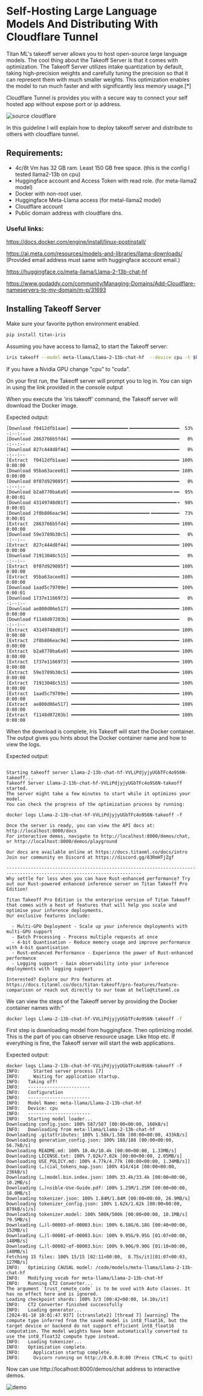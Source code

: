 # Self-Hosting Large Language Models And Distributing With Cloudflare Tunnel
Titan ML's takeoff server allows you to host open-source large language models. The cool thing about the Takeoff Server is that it comes with optimization. The Takeoff Server utilizes intake quantization by default, taking high-precision weights and carefully tuning the precision so that it can represent them with much smaller weights. This optimization enables the model to run much faster and with significantly less memory usage.[*]

Cloudflare Tunnel is provides you with a secure way to connect your self hosted app without expose port or ip address.




![source cloudflare](./img/cloudflare.jpg)


In this guideline I will explain how to deploy takeoff server and distribute to others with cloudflare tunnel.

## Requirements:

* 4c/8t Vm has 32 GB ram. Least 150 GB free space. (this is the config I tested llama2-13b on cpu)
* Huggingface account and Access Token with read role. (for meta-llama2 model)
* Docker with non-root user.
* Huggingface Meta-Llama access (for metal-llama2 model)
* Cloudflare account
* Public domain address with cloudflare dns.

### Useful links:

https://docs.docker.com/engine/install/linux-postinstall/

https://ai.meta.com/resources/models-and-libraries/llama-downloads/ (Provided email address must same with huggingface account email.)

https://huggingface.co/meta-llama/Llama-2-13b-chat-hf

https://www.godaddy.com/community/Managing-Domains/Add-Cloudflare-nameservers-to-my-domain/m-p/31693



## Installing Takeoff Server

Make sure your favorite python environment enabled.

```bash
pip install titan-iris

```

Assuming you have access to llama2, to start the Takeoff server:


```bash
iris takeoff --model meta-llama/Llama-2-13b-chat-hf  --device cpu -t $huggingface_token 

```
If you have a Nvidia GPU change "cpu" to "cuda".


On your first run, the Takeoff server will prompt you to log in. You can sign in using the link provided in the console output

When you execute the 'iris takeoff' command, the Takeoff server will download the Docker image.

Expected output:


```logs
[Download f0412dfb1aae] ━━━━━━━━━━━━━━━━━━━━━╺━━━━━━━━━━━━━━━━━━  53% -:--:--
[Download 2863766b5fd4] ━━━━━━━━━━━━━━━━━━━━━━━━━━━━━━━━━━━━━━━━   0% -:--:--
[Download 827c444d8f44] ━━━━━━━━━━━━━━━━━━━━━━━━━━━━━━━━━━━━━━━━   0% -:--:--
[Extract  f0412dfb1aae] ━━━━━━━━━━━━━━━━━━━━━━━━━━━━━━━━━━━━━━━━ 100% 0:00:00
[Download 95ba63acee01] ━━━━━━━━━━━━━━━━━━━━━━━━━━━━━━━━━━━━━━━━ 100% 0:00:00
[Download 0f07d929085f] ━━━━━━━━━━━━━━━━━━━━━━━━━━━━━━━━━━━━━━━━   0% -:--:--
[Download b2a8770ba6a9] ━━━━━━━━━━━━━━━━━━━━━━━━━━━━━━━━━━━━━╸━━  95% 0:00:01
[Download 43149748d01f] ━━━━━━━━━━━━━━━━━━━━━━━━━━━━━━━━━━━━━━━╺  98% 0:00:01
[Download 2f0b806eac94] ━━━━━━━━━━━━━━━━━━━━━━━━━━━━━╺━━━━━━━━━━  73% 0:00:01
[Extract  2863766b5fd4] ━━━━━━━━━━━━━━━━━━━━━━━━━━━━━━━━━━━━━━━━ 100% 0:00:00
[Download 59e3789b30c5] ━━━━━━━━━━━━━━━━━━━━━━━━━━━━━━━━━━━━━━━━   0% -:--:--
[Extract  827c444d8f44] ━━━━━━━━━━━━━━━━━━━━━━━━━━━━━━━━━━━━━━━━ 100% 0:00:00
[Download 71913048c515] ━━━━━━━━━━━━━━━━━━━━━━━━━━━━━━━━━━━━━━━━   0% -:--:--
[Extract  0f07d929085f] ━━━━━━━━━━━━━━━━━━━━━━━━━━━━━━━━━━━━━━━━ 100% 0:00:00
[Extract  95ba63acee01] ━━━━━━━━━━━━━━━━━━━━━━━━━━━━━━━━━━━━━━━━ 100% 0:00:00
[Download 1aad5c79709e] ━━━━━━━━━━━━━━━━━━━━━━━━━━━━━━━━━━━━━━━╸ 100% 0:00:01
[Download 1737e1166973] ━━━━━━━━━━━━━━━━━━━━━━━━━━━━━━━━━━━━━━━━   0% -:--:--
[Download ae800d06e517] ━━━━━━━━━━━━━━━━━━━━━━━━━━━━━━━━━━━━━━━━ 100% 0:00:00
[Download f1148d07203b] ━━━━━━━━━━━━━━━━━━━━━━━━━━━━━━━━━━━━━━━━   0% -:--:--
[Extract  43149748d01f] ━━━━━━━━━━━━━━━━━━━━━━━━━━━━━━━━━━━━━━━━ 100% 0:00:00
[Extract  2f0b806eac94] ━━━━━━━━━━━━━━━━━━━━━━━━━━━━━━━━━━━━━━━━ 100% 0:00:00
[Extract  b2a8770ba6a9] ━━━━━━━━━━━━━━━━━━━━━━━━━━━━━━━━━━━━━━━━ 100% 0:00:00
[Extract  1737e1166973] ━━━━━━━━━━━━━━━━━━━━━━━━━━━━━━━━━━━━━━━━ 100% 0:00:00
[Extract  59e3789b30c5] ━━━━━━━━━━━━━━━━━━━━━━━━━━━━━━━━━━━━━━━━ 100% 0:00:00
[Extract  71913048c515] ━━━━━━━━━━━━━━━━━━━━━━━━━━━━━━━━━━━━━━━━ 100% 0:00:00
[Extract  1aad5c79709e] ━━━━━━━━━━━━━━━━━━━━━━━━━━━━━━━━━━━━━━━━ 100% 0:00:00
[Extract  ae800d06e517] ━━━━━━━━━━━━━━━━━━━━━━━━━━━━━━━━━━━━━━━━ 100% 0:00:00
[Extract  f1148d07203b] ━━━━━━━━━━━━━━━━━━━━━━━━━━━━━━━━━━━━━━━━ 100% 0:00:00

```

When the download is complete, Iris Takeoff will start the Docker container. The output gives you hints about the Docker container name and how to view the logs.

Expected output:

```logs

Starting takeoff server Llama-2-13b-chat-hf-VVLiPdjyjyUGbTFc4o9S6N-takeoff...
Takeoff Server Llama-2-13b-chat-hf-VVLiPdjyjyUGbTFc4o9S6N-takeoff started.
The server might take a few minutes to start while it optimizes your model.
You can check the progress of the optimization process by running:

docker logs Llama-2-13b-chat-hf-VVLiPdjyjyUGbTFc4o9S6N-takeoff -f

Once the server is ready, you can view the API docs at: http://localhost:8000/docs
For interactive demos, navigate to http://localhost:8000/demos/chat,         or http://localhost:8000/demos/playground 

Our docs are available online at https://docs.titanml.co/docs/intro
Join our community on Discord at https://discord.gg/83RmHTjZgf 

------------------------------------------------------------------------------------------------------------------------
Why settle for less when you can have Rust-enhanced performance? Try out our Rust-powered enhanced inference server on Titan Takeoff Pro Edition!

Titan Takeoff Pro Edition is the enterprise version of Titan Takeoff that comes with a host of features that will help you scale and optimise your inference deployments.
Our exclusive features include:

  - Multi-GPU Deployment - Scale up your inference deployments with multi-GPU support
  - Batch Processing - Process multiple requests at once
  - 4-bit Quantisation - Reduce memory usage and improve performance with 4-bit quantisation
  - Rust-enhanced Performance - Experience the power of Rust-enhanced performance
  - Logging support - Gain observability into your inference deployments with logging support

Interested? Explore our Pro features at https://docs.titanml.co/docs/titan-takeoff/pro-features/feature-comparison or reach out directly to our team at hello@titanml.co

```

We can view the steps of the Takeoff server by providing the Docker container names with:"

```bash
docker logs Llama-2-13b-chat-hf-VVLiPdjyjyUGbTFc4o9S6N-takeoff -f
```

First step is downloading model from huggingface. Then optimizing model. This is the part of you can observe resource usage. Like htop etc. If everything is fine, the Takeoff server will start the web applications.

Expected output:

```logs
docker logs Llama-2-13b-chat-hf-VVLiPdjyjyUGbTFc4o9S6N-takeoff -f
INFO:     Started server process [7]
INFO:     Waiting for application startup.
INFO:   Taking off!
INFO:   -----------------------
INFO:   Configuration
INFO:   -----------------------
INFO:   Model Name: meta-llama/Llama-2-13b-chat-hf
INFO:   Device: cpu
INFO:   -----------------------
INFO:   Starting model loader...
Downloading config.json: 100% 587/587 [00:00<00:00, 160kB/s]
INFO:   Downloading from meta-llama/Llama-2-13b-chat-hf
Downloading .gitattributes: 100% 1.58k/1.58k [00:00<00:00, 433kB/s]
Downloading generation_config.json: 100% 188/188 [00:00<00:00, 56.7kB/s]
Downloading README.md: 100% 10.4k/10.4k [00:00<00:00, 1.33MB/s]
Downloading LICENSE.txt: 100% 7.02k/7.02k [00:00<00:00, 2.05MB/s]
Downloading USE_POLICY.md: 100% 4.77k/4.77k [00:00<00:00, 1.34MB/s]]
Downloading (…)cial_tokens_map.json: 100% 414/414 [00:00<00:00, 236kB/s]
Downloading (…)model.bin.index.json: 100% 33.4k/33.4k [00:00<00:00, 10.2MB/s]
Downloading (…)nsible-Use-Guide.pdf: 100% 1.25M/1.25M [00:00<00:00, 18.0MB/s]
Downloading tokenizer.json: 100% 1.84M/1.84M [00:00<00:00, 26.9MB/s]
Downloading tokenizer_config.json: 100% 1.62k/1.62k [00:00<00:00, 879kB/s]/s]
Downloading tokenizer.model: 100% 500k/500k [00:00<00:00, 10.1MB/s] 79.5MB/s]
Downloading (…)l-00003-of-00003.bin: 100% 6.18G/6.18G [00:40<00:00, 152MB/s]
Downloading (…)l-00001-of-00003.bin: 100% 9.95G/9.95G [01:07<00:00, 148MB/s] 
Downloading (…)l-00002-of-00003.bin: 100% 9.90G/9.90G [01:10<00:00, 140MB/s] 
Fetching 15 files: 100% 15/15 [02:11<00:00,  8.75s/it][01:07<00:03, 127MB/s] 
INFO:   Optimizing CAUSAL model: /code/models/meta-llama/Llama-2-13b-chat-hf
INFO:   Modifying vocab for meta-llama/Llama-2-13b-chat-hf
INFO:   Running CT2 Converter...
The argument `trust_remote_code` is to be used with Auto classes. It has no effect here and is ignored.
Loading checkpoint shards: 100% 3/3 [00:42<00:00, 14.10s/it]
INFO:   CT2 Converter finished successfully
INFO:   Loading generator...
[2024-01-18 10:01:47.937] [ctranslate2] [thread 7] [warning] The compute type inferred from the saved model is int8_float16, but the target device or backend do not support efficient int8_float16 computation. The model weights have been automatically converted to use the int8_float32 compute type instead.
INFO:   Loading tokenizer...
INFO:   Optimization complete.
INFO:     Application startup complete.
INFO:     Uvicorn running on http://0.0.0.0:80 (Press CTRL+C to quit)

```

Now can use http://localhost:8000/demos/chat address to interactive demos.


![demo](./img/demo.png)

